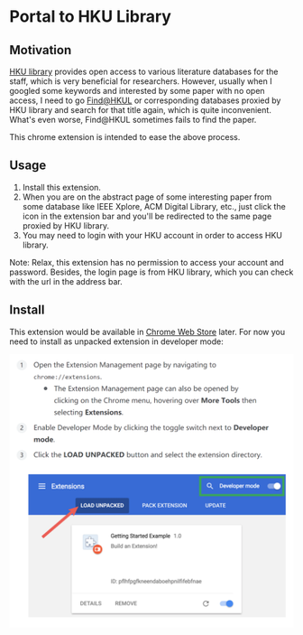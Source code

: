# Portal to HKU Library

## Motivation

[HKU library](https://lib.hku.hk/) provides open access to various literature databases for the staff, which is very beneficial for researchers. However, usually when I googled some keywords and interested by some paper with no open access, I need to go [Find@HKUL](https://lib.hku.hk/) or corresponding databases proxied by HKU library and search for that title again, which is quite inconvenient. What's even worse, Find@HKUL sometimes fails to find the paper.

This chrome extension is intended to ease the above process.

## Usage

1. Install this extension.
2. When you are on the abstract page of some interesting paper from some database like IEEE Xplore, ACM Digital Library, etc., just click the icon in the extension bar and you'll be redirected to the same page proxied by HKU library.
3. You may need to login with your HKU account in order to access HKU library.

Note: Relax, this extension has no permission to access your account and password. Besides, the login page is from HKU library, which you can check with the url in the address bar.

## Install

This extension would be available in [Chrome Web Store](https://chrome.google.com/webstore/category/extensions) later. For now you need to install as unpacked extension in developer mode:

![tutorial](images/tutorial.png)
